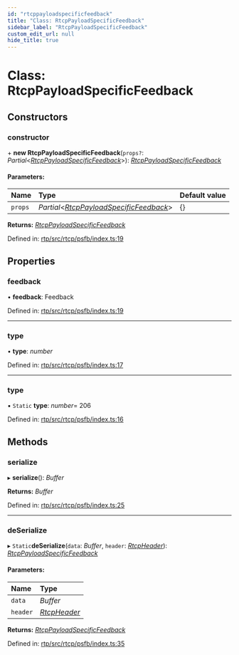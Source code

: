 ```yaml
---
id: "rtcppayloadspecificfeedback"
title: "Class: RtcpPayloadSpecificFeedback"
sidebar_label: "RtcpPayloadSpecificFeedback"
custom_edit_url: null
hide_title: true
---
```


# Class: RtcpPayloadSpecificFeedback

## Constructors

### constructor

\+ **new RtcpPayloadSpecificFeedback**(`props?`: *Partial*<[*RtcpPayloadSpecificFeedback*](rtcppayloadspecificfeedback.md)\>): [*RtcpPayloadSpecificFeedback*](rtcppayloadspecificfeedback.md)

#### Parameters:

Name | Type | Default value |
:------ | :------ | :------ |
`props` | *Partial*<[*RtcpPayloadSpecificFeedback*](rtcppayloadspecificfeedback.md)\> | {} |

**Returns:** [*RtcpPayloadSpecificFeedback*](rtcppayloadspecificfeedback.md)

Defined in: [rtp/src/rtcp/psfb/index.ts:19](https://github.com/shinyoshiaki/werift-webrtc/blob/915ed10/packages/rtp/src/rtcp/psfb/index.ts#L19)

## Properties

### feedback

• **feedback**: Feedback

Defined in: [rtp/src/rtcp/psfb/index.ts:19](https://github.com/shinyoshiaki/werift-webrtc/blob/915ed10/packages/rtp/src/rtcp/psfb/index.ts#L19)

___

### type

• **type**: *number*

Defined in: [rtp/src/rtcp/psfb/index.ts:17](https://github.com/shinyoshiaki/werift-webrtc/blob/915ed10/packages/rtp/src/rtcp/psfb/index.ts#L17)

___

### type

▪ `Static` **type**: *number*= 206

Defined in: [rtp/src/rtcp/psfb/index.ts:16](https://github.com/shinyoshiaki/werift-webrtc/blob/915ed10/packages/rtp/src/rtcp/psfb/index.ts#L16)

## Methods

### serialize

▸ **serialize**(): *Buffer*

**Returns:** *Buffer*

Defined in: [rtp/src/rtcp/psfb/index.ts:25](https://github.com/shinyoshiaki/werift-webrtc/blob/915ed10/packages/rtp/src/rtcp/psfb/index.ts#L25)

___

### deSerialize

▸ `Static`**deSerialize**(`data`: *Buffer*, `header`: [*RtcpHeader*](rtcpheader.md)): [*RtcpPayloadSpecificFeedback*](rtcppayloadspecificfeedback.md)

#### Parameters:

Name | Type |
:------ | :------ |
`data` | *Buffer* |
`header` | [*RtcpHeader*](rtcpheader.md) |

**Returns:** [*RtcpPayloadSpecificFeedback*](rtcppayloadspecificfeedback.md)

Defined in: [rtp/src/rtcp/psfb/index.ts:35](https://github.com/shinyoshiaki/werift-webrtc/blob/915ed10/packages/rtp/src/rtcp/psfb/index.ts#L35)
